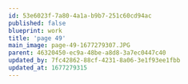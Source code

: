 ```yaml
---
id: 53e6023f-7a80-4a1a-b9b7-251c60cd94ac
published: false
blueprint: work
title: 'page 49'
main_image: page-49-1677279307.JPG
parent: 46320450-ec9a-48be-a8d8-3a7ec0447c40
updated_by: 7fc42862-88cf-4231-8a06-3e1f93ee1fbb
updated_at: 1677279315
---
```

